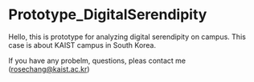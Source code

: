 # Prototype_DigitalSerendipity

Hello, this is prototype for analyzing digital serendipity on campus. 
This case is about KAIST campus in South Korea.

If you have any probelm, questions, pleas contact me (rosechang@kaist.ac.kr)
